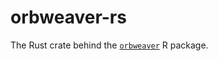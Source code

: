 # orbweaver-rs

The Rust crate behind the [`orbweaver`](https://github.com/ixpantia/orbweaver-r)
R package.
